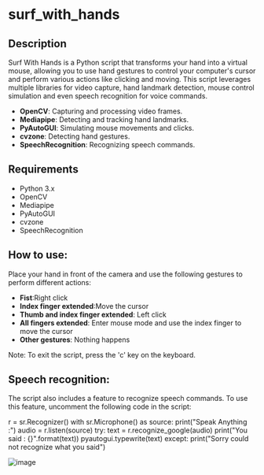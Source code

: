 # surf_with_hands

## Description

Surf With Hands is a Python script that transforms your hand into a virtual mouse, allowing you to use hand gestures to control your computer's cursor and perform various actions like clicking and moving. This script leverages multiple libraries for video capture, hand landmark detection, mouse control simulation and even speech recognition for voice commands.

- **OpenCV**: Capturing and processing video frames.
- **Mediapipe**: Detecting and tracking hand landmarks.
- **PyAutoGUI**: Simulating mouse movements and clicks.
- **cvzone**: Detecting hand gestures.
- **SpeechRecognition**: Recognizing speech commands.

## Requirements
- Python 3.x
- OpenCV
- Mediapipe
- PyAutoGUI
- cvzone
- SpeechRecognition


## How to use:

Place your hand in front of the camera and use the following gestures to perform different actions:
- **Fist**:Right click
- **Index finger extended**:Move the cursor
- **Thumb and index finger extended**: Left click
- **All fingers extended**: Enter mouse mode and use the index finger to move the cursor
- **Other gestures**: Nothing happens


Note: To exit the script, press the 'c' key on the keyboard.

## Speech recognition:

The script also includes a feature to recognize speech commands. To use this feature, uncomment the following code in the script:

r = sr.Recognizer()
with sr.Microphone() as source:
    print("Speak Anything :")
    audio = r.listen(source)
    try:
        text = r.recognize_google(audio)
        print("You said : {}".format(text))
        pyautogui.typewrite(text)
    except:
        print("Sorry could not recognize what you said")




![image](https://github.com/johannvig/surf_without_hands/assets/102874093/c499f5fd-5736-4659-aa93-077d05c27358)
